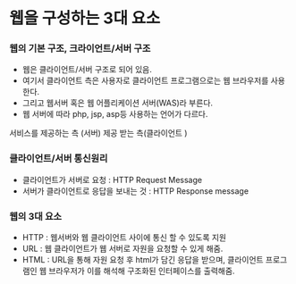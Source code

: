 # 웹을 구성하는 3대 요소 

### 웹의 기본 구조, 크라이언트/서버 구조 

* 웹은 클라이언트/서버 구조로 되어 있음. 
* 여기서 클라이언트 측은 사용자로 클라이언트 프로그램으로는 웹 브라우저를 사용한다. 
* 그리고 웹서버 혹은 웹 어플리케이션 서버(WAS)라 부른다. 
* 웹 서버에 따라 php, jsp, asp등 사용하는 언어가 다르다. 

서비스를 제공하는 측 (서버)
제공 받는 측(클라이언트 )

### 클라이언트/서버 통신원리

* 클라이언트가 서버로 요청 : HTTP Request Message
* 서버가 클라이언트로 응답을 보내는 것 : HTTP Response message

### 웹의 3대 요소 

* HTTP : 웹서버와 웹 클라이언트 사이에 통신 할 수 있도록 지원
* URL : 웹 클라이언트가 웹 서버로 자원을 요청할 수 있게 해줌.
* HTML : URL을 통해 자원 요청 후 html가 담긴 응답을 받으며, 클라이언트 프로그램인 웹 브라우저가 이를 해석해 구조화된 인터페이스를 출력해줌. 
